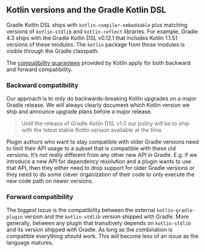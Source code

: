 ## Kotlin versions and the Gradle Kotlin DSL 

Gradle Kotlin DSL ships with `kotlin-compiler-embeddable` plus matching versions of `kotlin-stdlib` and `kotlin-reflect`
libraries. For example, Gradle 4.3 ships with the Gradle Kotlin DSL v0.12.1 that includes Kotlin 1.1.51 versions of
these modules. The `kotlin` package from those modules is visible through the Gradle classpath.

The [compatibility guarantees](https://kotlinlang.org/docs/reference/compatibility.html) provided by Kotlin apply for
both backward and forward compatibility.

### Backward compatibility

Our approach is to only do backwards-breaking Kotlin upgrades on a major Gradle release. We will always clearly document
which Kotlin version we ship and announce upgrade plans before a major release. 

> Until the release of Gradle Kotlin DSL v1.0 our policy will be to ship with the latest stable Kotlin version available
> at the time.

Plugin authors who want to stay compatible with older Gradle versions need to limit their API usage to a subset that is
compatible with these old versions. It’s not really different from any other new API in Gradle. E.g. if we introduce a
new API for dependency resolution and a plugin wants to use that API, then they either need to drop support for older
Gradle versions or they need to do some clever organization of their code to only execute the new code path on newer
versions.

### Forward compatibility

The biggest issue is the compatibility between the external `kotlin-gradle-plugin` version and the `kotlin-stdlib`
version shipped with Gradle. More generally, between any plugin that transitively depends on `kotlin-stdlib` and its
version shipped with Gradle. As long as the combination is compatible everything should work. This will become less of
an issue as the language matures.
